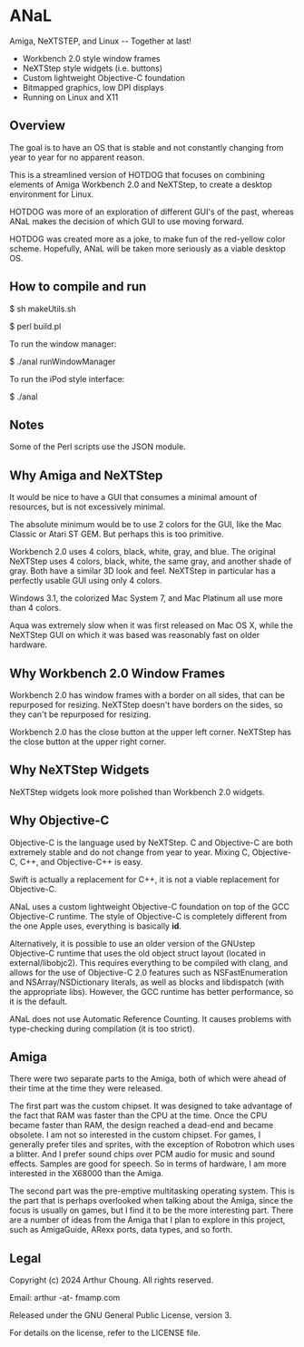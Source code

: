 # ANaL

Amiga, NeXTSTEP, and Linux -- Together at last!

  * Workbench 2.0 style window frames
  * NeXTStep style widgets (i.e. buttons)
  * Custom lightweight Objective-C foundation
  * Bitmapped graphics, low DPI displays
  * Running on Linux and X11


## Overview

The goal is to have an OS that is stable and not constantly changing from year to year for no apparent reason.

This is a streamlined version of HOTDOG that focuses on combining elements of Amiga Workbench 2.0 and NeXTStep, to create a desktop environment for Linux.

HOTDOG was more of an exploration of different GUI's of the past, whereas ANaL makes the decision of which GUI to use moving forward.

HOTDOG was created more as a joke, to make fun of the red-yellow color scheme. Hopefully, ANaL will be taken more seriously as a viable desktop OS.


## How to compile and run

$ sh makeUtils.sh

$ perl build.pl

To run the window manager:

$ ./anal runWindowManager

To run the iPod style interface:

$ ./anal


## Notes

Some of the Perl scripts use the JSON module.


## Why Amiga and NeXTStep

It would be nice to have a GUI that consumes a minimal amount of resources, but is not excessively minimal.

The absolute minimum would be to use 2 colors for the GUI, like the Mac Classic or Atari ST GEM. But perhaps this is too primitive.

Workbench 2.0 uses 4 colors, black, white, gray, and blue. The original NeXTStep uses 4 colors, black, white, the same gray, and another shade of gray. Both have a similar 3D look and feel. NeXTStep in particular has a perfectly usable GUI using only 4 colors.

Windows 3.1, the colorized Mac System 7, and Mac Platinum all use more than 4 colors.

Aqua was extremely slow when it was first released on Mac OS X, while the NeXTStep GUI on which it was based was reasonably fast on older hardware.


## Why Workbench 2.0 Window Frames

Workbench 2.0 has window frames with a border on all sides, that can be repurposed for resizing. NeXTStep doesn't have borders on the sides, so they can't be repurposed for resizing.

Workbench 2.0 has the close button at the upper left corner. NeXTStep has the close button at the upper right corner.


## Why NeXTStep Widgets

NeXTStep widgets look more polished than Workbench 2.0 widgets.


## Why Objective-C

Objective-C is the language used by NeXTStep. C and Objective-C are both extremely stable and do not change from year to year. Mixing C, Objective-C, C++, and Objective-C++ is easy.

Swift is actually a replacement for C++, it is not a viable replacement for Objective-C.

ANaL uses a custom lightweight Objective-C foundation on top of the GCC Objective-C runtime. The style of Objective-C is completely different from the one Apple uses, everything is basically **id**.

Alternatively, it is possible to use an older version of the GNUstep Objective-C runtime that uses the old object struct layout (located in external/libobjc2). This requires everything to be compiled with clang, and allows for the use of Objective-C 2.0 features such as NSFastEnumeration and NSArray/NSDictionary literals, as well as blocks and libdispatch (with the appropriate libs). However, the GCC runtime has better performance, so it is the default.

ANaL does not use Automatic Reference Counting. It causes problems with type-checking during compilation (it is too strict).


## Amiga

There were two separate parts to the Amiga, both of which were ahead of their time at the time they were released.

The first part was the custom chipset. It was designed to take advantage of the fact that RAM was faster than the CPU at the time. Once the CPU became faster than RAM, the design reached a dead-end and became obsolete. I am not so interested in the custom chipset. For games, I generally prefer tiles and sprites, with the exception of Robotron which uses a blitter. And I prefer sound chips over PCM audio for music and sound effects. Samples are good for speech. So in terms of hardware, I am more interested in the X68000 than the Amiga.

The second part was the pre-emptive multitasking operating system. This is the part that is perhaps overlooked when talking about the Amiga, since the focus is usually on games, but I find it to be the more interesting part. There are a number of ideas from the Amiga that I plan to explore in this project, such as AmigaGuide, ARexx ports, data types, and so forth.


## Legal

Copyright (c) 2024 Arthur Choung. All rights reserved.

Email: arthur -at- fmamp.com

Released under the GNU General Public License, version 3.

For details on the license, refer to the LICENSE file.

